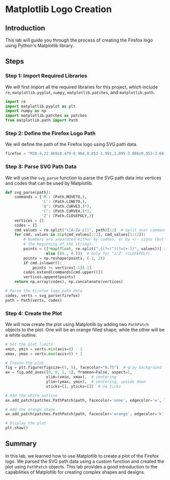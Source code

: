 # Matplotlib Logo Creation

## Introduction

This lab will guide you through the process of creating the Firefox logo using Python's Matplotlib library.

## Steps

### Step 1: Import Required Libraries

We will first import all the required libraries for this project, which include `re`, `matplotlib.pyplot`, `numpy`, `matplotlib.patches`, and `matplotlib.path`.

```python
import re
import matplotlib.pyplot as plt
import numpy as np
import matplotlib.patches as patches
from matplotlib.path import Path
```

### Step 2: Define the Firefox Logo Path

We will define the path of the Firefox logo using SVG path data.

```python
firefox = "M28.4,22.469c0.479-0.964,0.851-1.991,1.095-3.066c0.953-3.661,0.666-6.854,0.666-6.854l-0.327,2.104c0,0-0.469-3.896-1.044-5.353c-0.881-2.231-1.273-2.214-1.274-2.21c0.542,1.379,0.494,2.169,0.483,2.288c-0.01-0.016-0.019-0.032-0.027-0.047c-0.131-0.324-0.797-1.819-2.225-2.878c-2.502-2.481-5.943-4.014-9.745-4.015c-4.056,0-7.705,1.745-10.238,4.525C5.444,6.5,5.183,5.938,5.159,5.317c0,0-0.002,0.002-0.006,0.005c0-0.011-0.003-0.021-0.003-0.031c0,0-1.61,1.247-1.436,4.612c-0.299,0.574-0.56,1.172-0.777,1.791c-0.375,0.817-0.75,2.004-1.059,3.746c0,0,0.133-0.422,0.399-0.988c-0.064,0.482-0.103,0.971-0.116,1.467c-0.09,0.845-0.118,1.865-0.039,3.088c0,0,0.032-0.406,0.136-1.021c0.834,6.854,6.667,12.165,13.743,12.165l0,0c1.86,0,3.636-0.37,5.256-1.036C24.938,27.771,27.116,25.196,28.4,22.469zM16.002,3.356c2.446,0,4.73,0.68,6.68,1.86c-2.274-0.528-3.433-0.261-3.423-0.248c0.013,0.015,3.384,0.589,3.981,1.411c0,0-1.431,0-2.856,0.41c-0.065,0.019,5.242,0.663,6.327,5.966c0,0-0.582-1.213-1.301-1.42c0.473,1.439,0.351,4.17-0.1,5.528c-0.058,0.174-0.118-0.755-1.004-1.155c0.284,2.037-0.018,5.268-1.432,6.158c-0.109,0.07,0.887-3.189,0.201-1.93c-4.093,6.276-8.959,2.539-10.934,1.208c1.585,0.388,3.267,0.108,4.242-0.559c0.982-0.672,1.564-1.162,2.087-1.047c0.522,0.117,0.87-0.407,0.464-0.872c-0.405-0.466-1.392-1.105-2.725-0.757c-0.94,0.247-2.107,1.287-3.886,0.233c-1.518-0.899-1.507-1.63-1.507-2.095c0-0.366,0.257-0.88,0.734-1.028c0.58,0.062,1.044,0.214,1.537,0.466c0.005-0.135,0.006-0.315-0.001-0.519c0.039-0.077,0.015-0.311-0.047-0.596c-0.036-0.287-0.097-0.582-0.19-0.851c0.01-0.002,0.017-0.007,0.021-0.021c0.076-0.344,2.147-1.544,2.299-1.659c0.153-0.114,0.55-0.378,0.506-1.183c-0.015-0.265-0.058-0.294-2.232-0.286c-0.917,0.003-1.425-0.894-1.589-1.245c0.222-1.231,0.863-2.11,1.919-2.704c0.02-0.011,0.015-0.021-0.008-0.027c0.219-0.127-2.524-0.006-3.76,1.604C9.674,8.045,9.219,7.95,8.71,7.95c-0.638,0-1.139,0.07-1.603,0.187c-0.05,0.013-0.122,0.011-0.208-0.001C6.769,8.04,6.575,7.88,6.365,7.672c0.161-0.18,0.324-0.356,0.495-0.526C9.201,4.804,12.43,3.357,16.002,3.356z"  # noqa
```

### Step 3: Parse SVG Path Data

We will use the `svg_parse` function to parse the SVG path data into vertices and codes that can be used by Matplotlib.

```python
def svg_parse(path):
    commands = {'M': (Path.MOVETO,),
                'L': (Path.LINETO,),
                'Q': (Path.CURVE3,)*2,
                'C': (Path.CURVE4,)*3,
                'Z': (Path.CLOSEPOLY,)}
    vertices = []
    codes = []
    cmd_values = re.split("([A-Za-z])", path)[1:]  # Split over commands.
    for cmd, values in zip(cmd_values[::2], cmd_values[1::2]):
        # Numbers are separated either by commas, or by +/- signs (but not at
        # the beginning of the string).
        points = ([*map(float, re.split(",|(?<!^)(?=[+-])", values))] if values
                  else [(0., 0.)])  # Only for "z/Z" (CLOSEPOLY).
        points = np.reshape(points, (-1, 2))
        if cmd.islower():
            points += vertices[-1][-1]
        codes.extend(commands[cmd.upper()])
        vertices.append(points)
    return np.array(codes), np.concatenate(vertices)

# Parse the Firefox logo path data
codes, verts = svg_parse(firefox)
path = Path(verts, codes)
```

### Step 4: Create the Plot

We will now create the plot using Matplotlib by adding two `PathPatch` objects to the plot. One will be an orange filled shape, while the other will be a white outline.

```python
# Set the plot limits
xmin, ymin = verts.min(axis=0) - 1
xmax, ymax = verts.max(axis=0) + 1

# Create the plot
fig = plt.figure(figsize=(5, 5), facecolor="0.75")  # gray background
ax = fig.add_axes([0, 0, 1, 1], frameon=False, aspect=1,
                  xlim=(xmin, xmax),  # centering
                  ylim=(ymax, ymin),  # centering, upside down
                  xticks=[], yticks=[])  # no ticks

# Add the white outline
ax.add_patch(patches.PathPatch(path, facecolor='none', edgecolor='w', lw=6))

# Add the orange shape
ax.add_patch(patches.PathPatch(path, facecolor='orange', edgecolor='k', lw=2))

# Display the plot
plt.show()
```

## Summary

In this lab, we learned how to use Matplotlib to create a plot of the Firefox logo. We parsed the SVG path data using a custom function and created the plot using `PathPatch` objects. This lab provides a good introduction to the capabilities of Matplotlib for creating complex shapes and designs.
